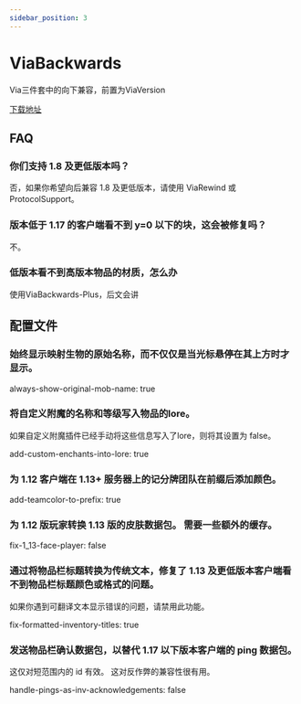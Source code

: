 ```yaml
---
sidebar_position: 3
---
```


# ViaBackwards

Via三件套中的向下兼容，前置为ViaVersion

[下载地址](https://ci.viaversion.com/view/ViaBackwards/job/ViaBackwards/)

## FAQ

### 你们支持 1.8 及更低版本吗？

否，如果你希望向后兼容 1.8 及更低版本，请使用 ViaRewind 或 ProtocolSupport。

### 版本低于 1.17 的客户端看不到 y=0 以下的块，这会被修复吗？

不。

### 低版本看不到高版本物品的材质，怎么办

使用ViaBackwards-Plus，后文会讲

## 配置文件

### 始终显示映射生物的原始名称，而不仅仅是当光标悬停在其上方时才显示。

always-show-original-mob-name: true

### 将自定义附魔的名称和等级写入物品的lore。

如果自定义附魔插件已经手动将这些信息写入了lore，则将其设置为 false。

add-custom-enchants-into-lore: true

### 为 1.12 客户端在 1.13+ 服务器上的记分牌团队在前缀后添加颜色。

add-teamcolor-to-prefix: true

### 为 1.12 版玩家转换 1.13 版的皮肤数据包。 需要一些额外的缓存。

fix-1_13-face-player: false

### 通过将物品栏标题转换为传统文本，修复了 1.13 及更低版本客户端看不到物品栏标题颜色或格式的问题。

如果你遇到可翻译文本显示错误的问题，请禁用此功能。

fix-formatted-inventory-titles: true

### 发送物品栏确认数据包，以替代 1.17 以下版本客户端的 ping 数据包。

这仅对短范围内的 id 有效。 这对反作弊的兼容性很有用。

handle-pings-as-inv-acknowledgements: false

